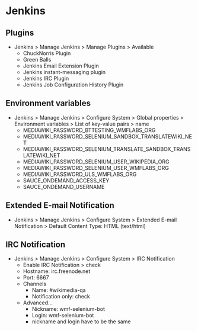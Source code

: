 # Jenkins

## Plugins

- Jenkins > Manage Jenkins > Manage Plugins > Available
  - ChuckNorris Plugin
  - Green Balls
  - Jenkins Email Extension Plugin
  - Jenkins instant-messaging plugin
  - Jenkins IRC Plugin
  - Jenkins Job Configuration History Plugin

## Environment variables

- Jenkins > Manage Jenkins > Configure System > Global properties > Environment variables > List of key-value pairs > name
  - MEDIAWIKI_PASSWORD_BTTESTING_WMFLABS_ORG
  - MEDIAWIKI_PASSWORD_SELENIUM_SANDBOX_TRANSLATEWIKI_NET
  - MEDIAWIKI_PASSWORD_SELENIUM_TRANSLATE_SANDBOX_TRANSLATEWIKI_NET
  - MEDIAWIKI_PASSWORD_SELENIUM_USER_WIKIPEDIA_ORG
  - MEDIAWIKI_PASSWORD_SELENIUM_USER_WMFLABS_ORG
  - MEDIAWIKI_PASSWORD_ULS_WMFLABS_ORG
  - SAUCE_ONDEMAND_ACCESS_KEY
  - SAUCE_ONDEMAND_USERNAME

## Extended E-mail Notification
- Jenkins > Manage Jenkins > Configure System > Extended E-mail Notification > Default Content Type: HTML (text/html)

## IRC Notification

- Jenkins > Manage Jenkins > Configure System > IRC Notification
  - Enable IRC Notification > check
  - Hostname: irc.freenode.net
  - Port: 6667
  - Channels
    - Name: #wikimedia-qa
    - Notification only: check
  - Advanced...
    - Nickname: wmf-selenium-bot
    - Login: wmf-selenium-bot
    - nickname and login have to be the same
